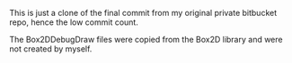 This is just a clone of the final commit from my original private bitbucket repo, hence the low commit count.

The Box2DDebugDraw files were copied from the Box2D library and were not created by myself.